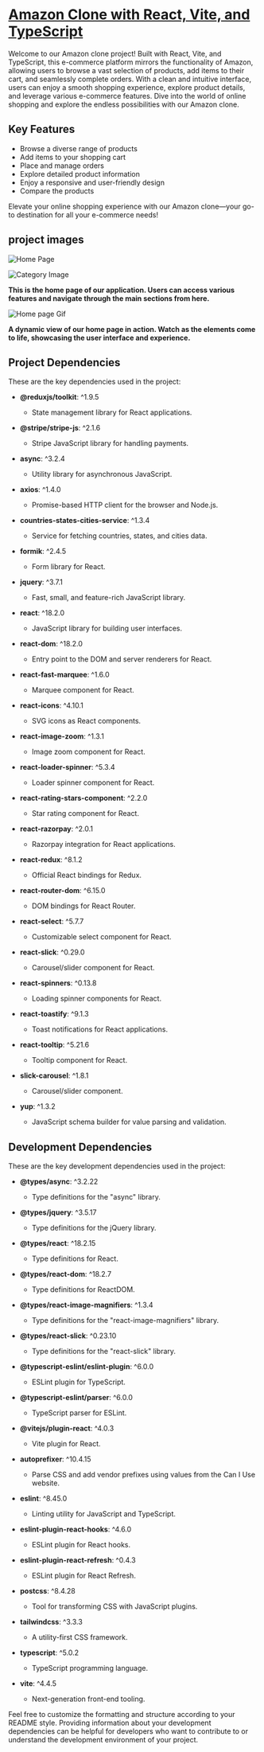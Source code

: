 # [Amazon Clone with React, Vite, and TypeScript](https://amazon-clone-wtj7.onrender.com/)

Welcome to our Amazon clone project! Built with React, Vite, and TypeScript, this e-commerce platform mirrors the functionality of Amazon, allowing users to browse a vast selection of products, add items to their cart, and seamlessly complete orders. With a clean and intuitive interface, users can enjoy a smooth shopping experience, explore product details, and leverage various e-commerce features. Dive into the world of online shopping and explore the endless possibilities with our Amazon clone.

## Key Features
- Browse a diverse range of products
- Add items to your shopping cart
- Place and manage orders
- Explore detailed product information
- Enjoy a responsive and user-friendly design
- Compare the products

Elevate your online shopping experience with our Amazon clone—your go-to destination for all your e-commerce needs!

## project images

![Home Page](src/assets/icons/Home.png)

![Category Image](src/assets/icons/Images.png)

**This is the home page of our application. Users can access various features and navigate through the main sections from here.**



![Home page Gif](src/assets/icons/HomePagegif.gif)

**A dynamic view of our home page in action. Watch as the elements come to life, showcasing the user interface and experience.**

## Project Dependencies

These are the key dependencies used in the project:

- **@reduxjs/toolkit**: ^1.9.5
  - State management library for React applications.

- **@stripe/stripe-js**: ^2.1.6
  - Stripe JavaScript library for handling payments.

- **async**: ^3.2.4
  - Utility library for asynchronous JavaScript.

- **axios**: ^1.4.0
  - Promise-based HTTP client for the browser and Node.js.

- **countries-states-cities-service**: ^1.3.4
  - Service for fetching countries, states, and cities data.

- **formik**: ^2.4.5
  - Form library for React.

- **jquery**: ^3.7.1
  - Fast, small, and feature-rich JavaScript library.

- **react**: ^18.2.0
  - JavaScript library for building user interfaces.

- **react-dom**: ^18.2.0
  - Entry point to the DOM and server renderers for React.

- **react-fast-marquee**: ^1.6.0
  - Marquee component for React.

- **react-icons**: ^4.10.1
  - SVG icons as React components.

- **react-image-zoom**: ^1.3.1
  - Image zoom component for React.

- **react-loader-spinner**: ^5.3.4
  - Loader spinner component for React.

- **react-rating-stars-component**: ^2.2.0
  - Star rating component for React.

- **react-razorpay**: ^2.0.1
  - Razorpay integration for React applications.

- **react-redux**: ^8.1.2
  - Official React bindings for Redux.

- **react-router-dom**: ^6.15.0
  - DOM bindings for React Router.

- **react-select**: ^5.7.7
  - Customizable select component for React.

- **react-slick**: ^0.29.0
  - Carousel/slider component for React.

- **react-spinners**: ^0.13.8
  - Loading spinner components for React.

- **react-toastify**: ^9.1.3
  - Toast notifications for React applications.

- **react-tooltip**: ^5.21.6
  - Tooltip component for React.

- **slick-carousel**: ^1.8.1
  - Carousel/slider component.

- **yup**: ^1.3.2
  - JavaScript schema builder for value parsing and validation.

## Development Dependencies

These are the key development dependencies used in the project:

- **@types/async**: ^3.2.22
  - Type definitions for the "async" library.

- **@types/jquery**: ^3.5.17
  - Type definitions for the jQuery library.

- **@types/react**: ^18.2.15
  - Type definitions for React.

- **@types/react-dom**: ^18.2.7
  - Type definitions for ReactDOM.

- **@types/react-image-magnifiers**: ^1.3.4
  - Type definitions for the "react-image-magnifiers" library.

- **@types/react-slick**: ^0.23.10
  - Type definitions for the "react-slick" library.

- **@typescript-eslint/eslint-plugin**: ^6.0.0
  - ESLint plugin for TypeScript.

- **@typescript-eslint/parser**: ^6.0.0
  - TypeScript parser for ESLint.

- **@vitejs/plugin-react**: ^4.0.3
  - Vite plugin for React.

- **autoprefixer**: ^10.4.15
  - Parse CSS and add vendor prefixes using values from the Can I Use website.

- **eslint**: ^8.45.0
  - Linting utility for JavaScript and TypeScript.

- **eslint-plugin-react-hooks**: ^4.6.0
  - ESLint plugin for React hooks.

- **eslint-plugin-react-refresh**: ^0.4.3
  - ESLint plugin for React Refresh.

- **postcss**: ^8.4.28
  - Tool for transforming CSS with JavaScript plugins.

- **tailwindcss**: ^3.3.3
  - A utility-first CSS framework.

- **typescript**: ^5.0.2
  - TypeScript programming language.

- **vite**: ^4.4.5
  - Next-generation front-end tooling.

Feel free to customize the formatting and structure according to your README style. Providing information about your development dependencies can be helpful for developers who want to contribute to or understand the development environment of your project.

